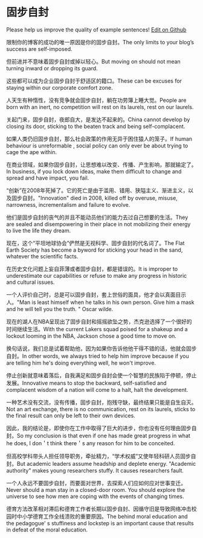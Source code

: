 # 固步自封

Please help us improve the quality of example sentences! [Edit on Github](https://github.com/jiyushe/jiyu-example-sentence-source/blob/main/chinese/gubuzifeng.md)

<p><span class="chinese">限制你的博客的成功的唯一原因是你的固步自封。</span><span class="english">The only limits to your blog’s success are self-imposed.</span></p>

<p><span class="chinese">但前进并不意味着固步自封或掉以轻心。</span><span class="english">But moving on should not mean turning inward or dropping its guard.</span></p>

<p><span class="chinese">这些都可以成为企业固步自封于舒适区的籍口。</span><span class="english">These can be excuses for staying within our corporate comfort zone.</span></p>

<p><span class="chinese">人天生有种惰性，没有竞争就会固步自封，躺在功劳簿上睡大觉。</span><span class="english">People are born with an inert, no competition will rest on its laurels, rest on our laurels.</span></p>

<p><span class="chinese">关起门来，固步自封，夜郎自大，是发达不起来的。</span><span class="english">China cannot develop by closing its door, sticking to the beaten track and being self-complacent.</span></p>

<p><span class="chinese">如果人类仍旧固步自封，那么社会政策的作用无异于困住猿人的笼子。</span><span class="english">If human behaviour is unreformable , social policy can only ever be about trying to cage the ape within.</span></p>

<p><span class="chinese">在商业领域，如果你固步自封，让思想难以改变、传播、产生影响，那就输定了。</span><span class="english">In business, if you lock down ideas, make them difficult to change and spread and have impact, you fail.</span></p>

<p><span class="chinese">“创新”在2008年死掉了。它的死亡是由于滥用、错用、狭隘主义、渐进主义，以及固步自封。</span><span class="english">"Innovation" died in 2008, killed off by overuse, misuse, narrowness, incrementalism and failure to evolve.</span></p>

<p><span class="chinese">他们是固步自封的丧气的并且不能动员他们的能力去过自己想要的生活。</span><span class="english">They are sealed and disempowering in their place in not mobilizing their energy to live the life they dream.</span></p>

<p><span class="chinese">现在，这个“平坦地球协会”俨然是无视科学、固步自封的代名词了。</span><span class="english">The Flat Earth Society has become a byword for sticking your head in the sand, whatever the scientific facts.</span></p>

<p><span class="chinese">在历史文化问题上妄自菲薄或者固步自封，都是错误的。</span><span class="english">It is improper to underestimate our capabilities or refuse to make any progress in historic and cultural issues.</span></p>

<p><span class="chinese">一个人评价自己时，总是可以固步自封，套上世俗的面具，他才会以真面目示人。</span><span class="english">"Man is least himself when he talks in his own person. Give him a mask and he will tell you the truth. " Oscar wilde.</span></p>

<p><span class="chinese">现在的湖人在NBA呈现出了固步自封和摇摇欲坠之势，杰克逊选择了一个很好的时间继续生活。</span><span class="english">With the current Lakers squad poised for a shakeup and a lockout looming in the NBA, Jackson chose a good time to move on.</span></p>

<p><span class="chinese">换句话说，我们总是试着帮助他，因为如果你告诉他他干得不错的话，他就会固步自封。</span><span class="english">In other words, we always tried to help him improve because if you are telling him he's doing everything well, he won't improve.</span></p>

<p><span class="chinese">停止创新就意味着落后，自我满足和固步自封会使一个智慧的民族陷于停顿，停止发展。</span><span class="english">Innovative means to stop the backward, self-satisfied and complacent wisdom of a nation will come to a halt, halt the development.</span></p>

<p><span class="chinese">一种艺术没有交流，没有传播，固步自封，抱残守缺，最终结果只能是自生自灭。</span><span class="english">Not an art exchange, there is no communication, rest on its laurels, sticks to the final result can only be left to their own devices.</span></p>

<p><span class="chinese">因此，我的结论是，即使你在工作中取得了巨大的进步，你也没有任何理由固步自封。</span><span class="english">So my conclusion is that even if one has made great progress in what he does, I don＇t think there＇s any reason for him to be conceited.</span></p>

<p><span class="chinese">但高校学科带头人担任领导职务，牵扯精力，“学术权威”又使年轻科研人员固步自封。</span><span class="english">But academic leaders assume headship and deplete energy. "Academic authority" makes young researchers stuffy. It causes researchers fault.</span></p>

<p><span class="chinese">一个人永远不要固步自封，而要面对世界，去探索人们应如何应对世事变迁。</span><span class="english">Never should a man stay in a closed-door room. You should explore the universe to see how men are coping with the events of changing times.</span></p>

<p><span class="chinese">德育方法改革相对滞后和德育工作者长期以固步自封、因循守旧是导致网络冲击校园时中小学德育工作全线溃败的重要原因。</span><span class="english">The behind moral education and the pedagogue' s stuffiness and lockstep is an important cause that results in defeat of the moral education.</span></p>

